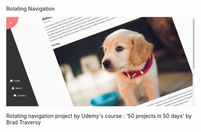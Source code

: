 Rotating Navigation

![Design preview image from rotating navigation project](/images/preview-image.png)

Rotating navigation project by Udemy's course : '50 projects in 50 days' by Brad Traversy
